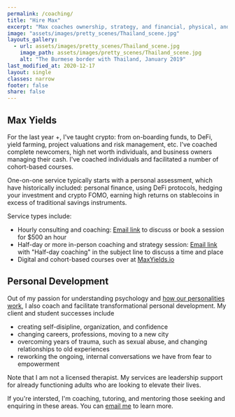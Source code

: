 ```yaml
---
permalink: /coaching/
title: "Hire Max"
excerpt: "Max coaches ownership, strategy, and financial, physical, and emotional wellbeing."
image: "assets/images/pretty_scenes/Thailand_scene.jpg"
layouts_gallery:
  - url: assets/images/pretty_scenes/Thailand_scene.jpg
    image_path: assets/images/pretty_scenes/Thailand_scene.jpg
    alt: "The Burmese border with Thailand, January 2019"
last_modified_at: 2020-12-17
layout: single
classes: narrow
footer: false
share: false
---
```


## Max Yields

For the last year +, I've taught crypto: from on-boarding funds, to DeFi, yield farming, project valuations and risk management, etc. I've coached complete newcomers, high net worth individuals, and business owners managing their cash. I've coached individuals and facilitated a number of cohort-based courses.

One-on-one service typically starts with a personal assessment, which have historically included: personal finance, using DeFi protocols, hedging your investment and crypto FOMO, earning high returns on stablecoins in excess of traditional savings instruments.

Service types include:

- Hourly consulting and coaching: [Email link](mailto:maxim.efremov@gmail.com) to discuss or book a session for $500 an hour
- Half-day or more in-person coaching and strategy session: [Email link](mailto:maxim.efremov@gmail.com) with "Half-day coaching" in the subject line to discuss a time and place
- Digital and cohort-based courses over at [MaxYields.io](https://maxyields.io)

## Personal Development

Out of my passion for understanding psychology and [how our personalities work](https://maxefremov.com/our-parts-in-exile/), I also coach and facilitate transformational personal development. My client and student successes include 

- creating self-disipline, organization, and confidence
- changing careers, professions, moving to a new city
- overcoming years of trauma, such as sexual abuse, and changing relationships to old experiences
- reworking the ongoing, internal conversations we have from fear to empowerment

Note that I am not a licensed therapist. My services are leadership support for already functioning adults who are looking to elevate their lives.

If you're intersted, I'm coaching, tutoring, and mentoring those seeking and enquiring in these areas. You can [email me](mailto:maxim.efremov@gmail.com) to learn more.
